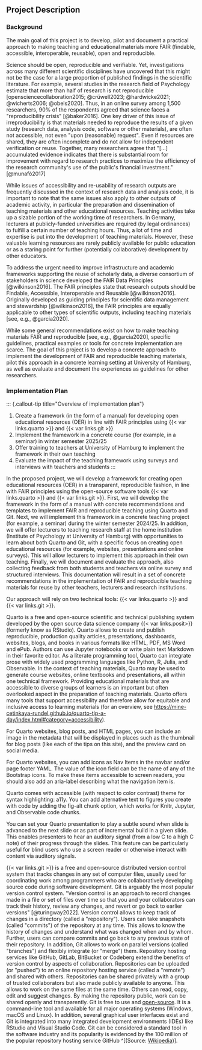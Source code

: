 ## Project Description

### Background

The main goal of this project is to develop, pilot and document a practical approach to making teaching and educational materials more FAIR (findable, accessible, interoperable, reusable), open and reproducible.

Science should be open, reproducible and verifiable.
Yet, investigations across many different scientific disciplines have uncovered that this might not be the case for a large proportion of published findings in the scientific literature.
For example, several studies in the research field of Psychology estimate that more than half of research is not reproducible [opensciencecollaboration2015; @crüwell2023; @hardwicke2021; @wicherts2006; @obels2020].
Thus, in an online survey among 1,500 researchers, 90% of the respondents agreed that science faces a "reproducibility crisis" [@baker2016].
One key driver of this issue of irreproducibility is that materials needed to reproduce the results of a given study (research data, analysis code, software or other materials), are often not accessible, not even "upon (reasonable) request".
Even if resources are shared, they are often incomplete and do not allow for independent verification or reuse.
Together, many researchers agree that "[...] accumulated evidence indicates that there is substantial room for improvement with regard to research practices to maximize the efficiency of the research community's use of the public's financial investment." [@munafò2017]

While issues of accessibility and re-usability of research outputs are frequently discussed in the context of research data and analysis code, it is important to note that the same issues also apply to other outputs of academic activity, in particular the preparation and dissemination of teaching materials and other educational resources.
Teaching activities take up a sizable portion of the working time of researchers.
In Germany, lecturers at publicly-funded universities are required (by legal ordinances) to fulfill a certain number of teaching hours.
Thus, a lot of time and expertise is put into the development of teaching materials.
However, these valuable learning resources are rarely publicly available for public education or as a staring point for further (potentially collaborative) development by other educators.

To address the urgent need to improve infrastructure and academic frameworks supporting the reuse of scholarly data, a diverse consortium of stakeholders in science developed the FAIR Data Principles [@wilkinson2016].
The FAIR principles state that research outputs should be Findable, Accessible, Interoperable and Reusable [@wilkinson2016].
Originally developed as guiding principles for scientific data management and stewardship [@wilkinson2016], the FAIR principles are equally applicable to other types of scientific outputs, including teaching materials [see, e.g., @garcia2020].

While some general recommendations exist on how to make teaching materials FAIR and reproducible [see, e.g., @garcia2020], specific guidelines, practical examples or tools for concrete implementation are scarce.
The goal of this project is to develop a concrete approach to implement the development of FAIR and reproducible teaching materials, pilot this approach in a concrete learning setting at University of Hamburg, as well as evaluate and document the experiences as guidelines for other researchers.

### Implementation Plan

::: {.callout-tip title="Overview of implementation plan"}
1. Create a framework (in the form of a manual) for developing open educational resources (OER) in line with FAIR principles using {{< var links.quarto >}} and {{< var links.git >}}
1. Implement the framework in a concrete course (for example, in a seminar) in winter semester 2025/25
1. Offer training to teachers at University of Hamburg to implement the framework in their own teaching
1. Evaluate the impact of the teaching framework using surveys and interviews with teachers and students
:::

In the proposed project, we will develop a framework for creating open educational resources (OER) in a transparent, reproducible fashion, in line with FAIR principles using the open-source software tools {{< var links.quarto >}} and {{< var links.git >}}.
First, we will develop the framework in the form of a manual with concrete recommendations and templates to implement FAIR and reproducible teaching using Quarto and Git.
Next, we will implement this framework in a concrete teaching project (for example, a seminar) during the winter semester 2024/25.
In addition, we will offer lecturers to teaching research staff at the home institution (Institute of Psychology at University of Hamburg) with opportunities to learn about both Quarto and Git, with a specific focus on creating open educational resources (for example, websites, presentations and online surveys).
This will allow lecturers to implement this approach in their own teaching.
Finally, we will document and evaluate the approach, also collecting feedback from both students and teachers via online survey and structured interviews.
This documentation will result in a set of concrete recommendations in the implementation of FAIR and reproducible teaching materials for reuse by other teachers, lecturers and research institutions.

Our approach will rely on two technical tools: {{< var links.quarto >}} and {{< var links.git >}}.

Quarto is a free and open-source scientific and technical publishing system developed by the open source data science company {{< var links.posit>}} (formerly know as RStudio).
Quarto allows to create and publish reproducible, production quality articles, presentations, dashboards, websites, blogs, and books in various formats like HTML, PDF, MS Word and ePub.
Authors can use Jupyter notebooks or write plain text Markdown in their favorite editor.
As a literate programming tool, Quarto can integrate prose with widely used programming languages like Python, R, Julia, and Observable.
In the context of teaching materials, Quarto may be used to generate course websites, online textbooks and presentations, all within one technical framework.
Providing educational materials that are accessible to diverse groups of learners is an important but often overlooked aspect in the preparation of teaching materials.
Quarto offers many tools that support accessibility and therefore allow for equitable and inclusive access to learning materials (for an overview, see https://mine-cetinkaya-rundel.github.io/quarto-tip-a-day/index.html#category=accessibility).

For Quarto websites, blog posts, and HTML pages, you can include an image in the metadata that will be displayed in places such as the thumbnail for blog posts (like each of the tips on this site), and the preview card on social media.

For Quarto websites, you can add icons as Nav Items in the navbar and/or page footer YAML. The value of the icon field can be the name of any of the Bootstrap icons. To make these items accessible to screen readers, you should also add an aria-label describing what the navigation item is.

Quarto comes with accessible (with respect to color contrast) theme for syntax highlighting: a11y.
You can add alternative text to figures you create with code by adding the fig-alt chunk option, which works for Knitr, Jupyter, and Observable code chunks.

You can set your Quarto presentation to play a subtle sound when slide is advanced to the next slide or as part of incremental build in a given slide. This enables presenters to hear an auditory signal (from a low C to a high C note) of their progress through the slides.
This feature can be particularly useful for blind users who use a screen reader or otherwise interact with content via auditory signals.



{{< var links.git >}} is a free and open-source distributed version control system that tracks changes in any set of computer files, usually used for coordinating work among programmers who are collaboratively developing source code during software development.
Git is arguably the most popular version control system.
"Version control is an approach to record changes made in a file or set of files over time so that you and your collaborators can track their history, review any changes, and revert or go back to earlier versions" [@turingway2022].
Version control allows to keep track of changes in a directory (called a "repository").
Users can take snapshots (called "commits") of the repository at any time.
This allows to know the history of changes and understand what was changed when and by whom.
Further, users can compare commits and go back to any previous state of their repository.
In addition, Git allows to work on parallel versions (called "branches") and flexibly integrate (or "merge") them.
Repository hosting services like GitHub, GitLab, BitBucket or Codeberg extend the benefits of version control by aspects of collaboration.
Repositories can be uploaded (or "pushed") to an online repository hosting service (called a "remote") and shared with others.
Repositories can be shared privately with a group of trusted collaborators but also made publicly available to anyone.
This allows to work on the same files at the same time.
Others can read, copy, edit and suggest changes.
By making the repository public, work can be shared openly and transparently.
Git is free to use and [open-source](https://github.com/git).
It is a command-line tool and available for all major operating systems (Windows, macOS and Linux).
In addition, several graphical user interfaces exist and Git is integrated into many integrated development environments (IDEs) like RStudio and Visual Studio Code.
Git can be considered a standard tool in the software industry and its popularity is evidenced by the 100 million of the popular repository hosting service GitHub ^[(Source: [Wikipedia](https://en.wikipedia.org/wiki/GitHub))].

